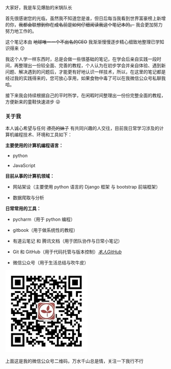 大家好，我是车见爆胎的米锅队长

首先很感谢您的光临，虽然我不知道您是谁，但日后每当我看到世界富豪榜上新增的你，~~我都会联想到你在成名前是如何仔细阅读我这个笔记本的。~~  我会更加努力努力地工作的。

这个笔记本由 ~~地球唯一一个不出名的CEO~~ 我渐渐慢慢逐步精心细致地整理已学知识得来 😗

我这个人学一样东西时，总是会做一些很基础的笔记，在学会后亲自实践一段时间，再整理出一份较全面、完善的教程，个人认为在初步学会并亲自体验、遇到新问题、解决遇到的问题后，才能更有好地认识一样技术，所以，在这里的笔记都是经过我的实践得来的，您可放心享用，如果食物中毒了可以在我微信公众号私聊我哈。

接下来我会持续根据自己的平时所学，在闲暇时间整理出一份份完整全面的教程，方便新来的童鞋快速进步 😜

### 关于我

本人诚心希望与任何 ~~漂亮的妹子~~ 有共同兴趣的人交往，目前我日常学习涉及的计算机编程技术、环境和工具如下：

**主要使用的计算机编程语言：**

* python

* JavaScript

**目前从事的计算机领域：**

* 网站架设（主要使用 python 语言的 Django 框架 与 bootstrap 前端框架）

* 数据爬取与分析

**日常常用的工具：**

* pycharm（用于 python 编程）

* gitbook（用于做系统性的教程）

* 有道云笔记 和 腾讯文档（用于团队协作与日常小笔记）

* Git 和 GitHub（用于代码托管与版本控制）[_本人GitHub_](https://github.com/AmanKingdom)

* 微信公众号（用于生活总结与吹牛皮）

![](/assets/二维码.jpg)

上面这是我的微信公众号二维码，万水千山总是情，关注一下我行不行

